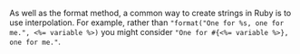 As well as the format method, a common way to create strings in Ruby is to use interpolation. For example, rather than `"format("One for %s, one for me.", <%= variable %>)` you might consider `"One for #{<%= variable %>}, one for me."`.
